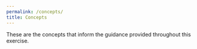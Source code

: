 ```yaml
---
permalink: /concepts/
title: Concepts
---
```

These are the concepts that inform the guidance provided throughout this
exercise.
